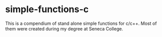 # simple-functions-c
This is a compendium of stand alone simple functions for c/c++. Most of them were created during my degree at Seneca College.
